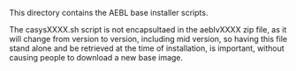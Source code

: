 This directory contains the AEBL base installer scripts.

The casysXXXX.sh script is not encapsultaed in the aeblvXXXX zip file, as it will change from version to version, including mid version, so having this file stand alone and be retrieved at the time of installation, is important, without causing people to download a new base image.
